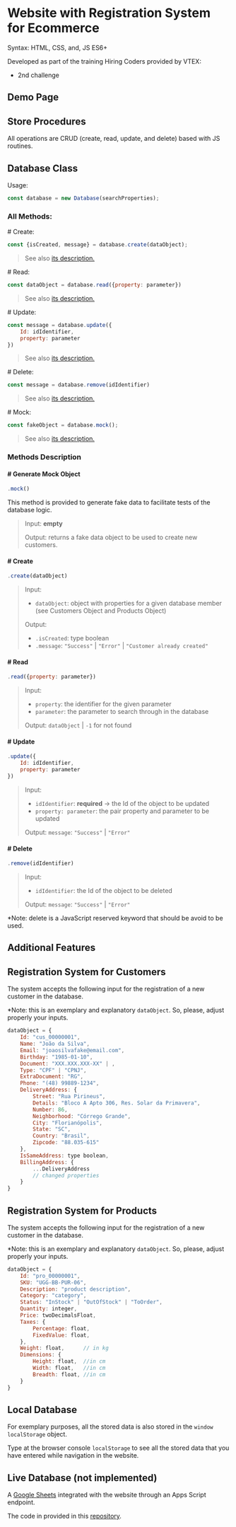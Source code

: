 # Website with Registration System for Ecommerce

Syntax: HTML, CSS, and, JS ES6+

Developed as part of the training Hiring Coders provided by VTEX:

- 2nd challenge

## Demo Page

## Store Procedures

All operations are CRUD (create, read, update, and delete) based with JS routines.

## Database Class

Usage:

```javascript
const database = new Database(searchProperties);
```

### All Methods:

\# Create:

```javascript
const {isCreated, message} = database.create(dataObject);
```

> See also [its description.](/#-create)

\# Read:

```javascript
const dataObject = database.read({property: parameter})
```

> See also [its description.](/#-read)

\# Update:

```javascript
const message = database.update({
	Id: idIdentifier,
	property: parameter
})
```

> See also [its description.](/#-update)

\# Delete:

```javascript
const message = database.remove(idIdentifier)
```

> See also [its description.](#-delete)

\# Mock:

```javascript
const fakeObject = database.mock();
```

> See also [its description.](#-create)
### Methods Description

#### \# Generate Mock Object

```javascript
.mock()
```

This method is provided to generate fake data to facilitate tests of the database logic.

> Input: **empty**
>
> Output: returns a fake data object to be used to create new customers.

#### \# Create

```javascript
.create(dataObject)
```

> Input: 
> - ```dataObject```: object with properties for a given database member
> (see Customers Object and Products Object)
>
> Output: 
> - ```.isCreated```: type boolean
> - ```.message```: ```"Success"``` | ```"Error"``` | ```"Customer already created"``` 

#### \# Read

```javascript
.read({property: parameter})
```

> Input: 
> - ```property```: the identifier for the given parameter
> - ```parameter```: the parameter to search through in the database
>
> Output: ```dataObject``` |  ```-1``` for not found 

#### \# Update

```javascript
.update({
	Id: idIdentifier,
	property: parameter
})
```

> Input: 
> - ```idIdentifier```: **required** -> the Id of the object to be updated 
> - ```property: parameter```: the pair property and parameter to be updated
>
> Output: ```message```: ```"Success"``` | ```"Error"```

#### \# Delete

```javascript
.remove(idIdentifier)
```

> Input: 
> - ```idIdentifier```: the Id of the object to be deleted 
>
> Output: ```message```: ```"Success"``` | ```"Error"```

*Note: delete is a JavaScript reserved keyword that should be avoid to be used.

## Additional Features



## Registration System for Customers

The system accepts the following input for the registration of a new customer in the database.

*Note: this is an exemplary and explanatory ```dataObject```. So, please, adjust properly your inputs.

```javascript
dataObject = {
	Id: "cus_00000001",
	Name: "João da Silva",
	Email: "joaosilvafake@email.com",
	Birthday: "1985-01-10",
	Document: "XXX.XXX.XXX-XX" | , 
	Type: "CPF" | "CPNJ",
	ExtraDocument: "RG",
	Phone: "(48) 99889-1234",
	DeliveryAddress: {
		Street: "Rua Pirineus",
		Details: "Bloco A Apto 306, Res. Solar da Primavera",
		Number: 86,
		Neighborhood: "Córrego Grande",
		City: "Florianópolis",
		State: "SC",
		Country: "Brasil",
		Zipcode: "88.035-615"
	},
	IsSameAddress: type boolean,
	BillingAddress: {
        ...DeliveryAddress
        // changed properties
    }
}
```

## Registration System for Products

The system accepts the following input for the registration of a new customer in the database.

*Note: this is an exemplary and explanatory ```dataObject```. So, please, adjust properly your inputs.

```javascript
dataObject = {
	Id: "pro_00000001",
	SKU: "UGG-BB-PUR-06",
	Description: "product description",
	Category: "category",
	Status: "InStock" | "OutOfStock" | "ToOrder",
	Quantity: integer,
	Price: twoDecimalsFloat,
	Taxes: {
        Percentage: float,
        FixedValue: float,
    },
	Weight: float,		// in kg
	Dimensions: {
		Height: float,  //in cm
		Width: float,  	//in cm
		Breadth: float, //in cm
	}
}
```

## Local Database

For exemplary purposes, all the stored data is also stored in the ```window``` ```localStorage``` object.

Type at the browser console ```localStorage``` to see all the stored data that you have entered while navigation in the website.

## Live Database (not implemented)

A [Google Sheets](mylink.com) integrated with the website through an Apps Script endpoint.

The code in provided in this [repository](mylink.com).